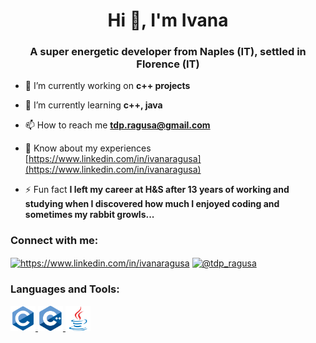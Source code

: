 <h1 align="center">Hi 👋, I'm Ivana</h1>
<h3 align="center">A super energetic developer from Naples (IT), settled in Florence (IT)</h3>

- 🔭 I’m currently working on **c++ projects**

- 🌱 I’m currently learning **c++, java**

- 📫 How to reach me **tdp.ragusa@gmail.com**

- 📄 Know about my experiences [https://www.linkedin.com/in/ivanaragusa](https://www.linkedin.com/in/ivanaragusa)

- ⚡ Fun fact **I left my career at H&S after 13 years of working and studying when I discovered how much I enjoyed coding and sometimes my rabbit growls...**

<h3 align="left">Connect with me:</h3>
<p align="left">
<a href="https://linkedin.com/in/https://www.linkedin.com/in/ivanaragusa" target="blank"><img align="center" src="https://raw.githubusercontent.com/rahuldkjain/github-profile-readme-generator/master/src/images/icons/Social/linked-in-alt.svg" alt="https://www.linkedin.com/in/ivanaragusa" height="30" width="40" /></a>
<a href="https://www.hackerearth.com/@tdp_ragusa" target="blank"><img align="center" src="https://raw.githubusercontent.com/rahuldkjain/github-profile-readme-generator/master/src/images/icons/Social/hackerearth.svg" alt="@tdp_ragusa" height="30" width="40" /></a>
</p>

<h3 align="left">Languages and Tools:</h3>
<p align="left"> <a href="https://www.cprogramming.com/" target="_blank" rel="noreferrer"> <img src="https://raw.githubusercontent.com/devicons/devicon/master/icons/c/c-original.svg" alt="c" width="40" height="40"/> </a> <a href="https://www.w3schools.com/cpp/" target="_blank" rel="noreferrer"> <img src="https://raw.githubusercontent.com/devicons/devicon/master/icons/cplusplus/cplusplus-original.svg" alt="cplusplus" width="40" height="40"/> </a> <a href="https://www.java.com" target="_blank" rel="noreferrer"> <img src="https://raw.githubusercontent.com/devicons/devicon/master/icons/java/java-original.svg" alt="java" width="40" height="40"/> </a> </p>

